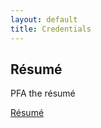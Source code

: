```yaml
---
layout: default
title: Credentials
---
```


## Résumé

PFA the résumé

[Résumé](/assets/documents/Resume/resume_sreekar.pdf)